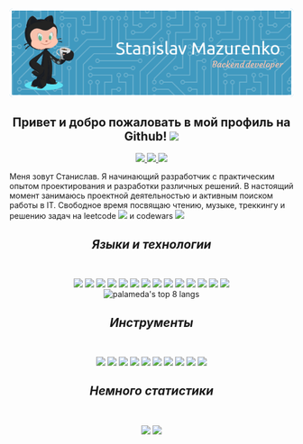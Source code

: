 <div align = "center">
  <img src=https://github.com/palameda/palameda/blob/main/assets/header.png>
  <h2> Привет и добро пожаловать в мой профиль на Github! <img src="https://github.com/abdoachhoubi/abdoachhoubi/blob/main/gifs/Hi.gif" width="30"></h2>
  <a href="https://t.me/palameda">
    <img src=https://img.shields.io/badge/Telegram-2CA5E0?style=for-the-badge&logo=telegram&logoColor=white>
  </a>
  <a href="mailto: stanislav.s.mazurenko@gmail.com">
    <img src=https://img.shields.io/badge/Gmail-D14836?style=for-the-badge&logo=gmail&logoColor=white>
  </a>
  <a href="https://discord.com/users/474929159710179338">
    <img src=https://img.shields.io/badge/Discord-%235865F2.svg?style=for-the-badge&logo=discord&logoColor=white>
  </a>
</div>
<p>
Меня зовут Станислав. Я начинающий разработчик с практическим опытом проектирования и разработки различных решений. В настоящий момент занимаюсь проектной деятельностью и активным поиском работы в IT. Свободное время посвящаю чтению, музыке, треккингу и решению задач на leetcode <img src=https://badges.peiyuan.ch/leetcode/stanislav_mazurenko//rate?difficulty=all> и codewars <img src=https://www.codewars.com/users/stanislav.mazurenko/badges/micro>
</p>
<div align="center">
<h2><i>Языки и технологии</i></h2><br>
<p>  
  <img src=https://img.shields.io/badge/java-%23ED8B00.svg?style=for-the-badge&logo=openjdk&logoColor=white>
  <img src=https://img.shields.io/badge/python-3670A0?style=for-the-badge&logo=python&logoColor=ffdd54>
  <img src=https://img.shields.io/badge/javascript-%23323330.svg?style=for-the-badge&logo=javascript&logoColor=%23F7DF1E>
  <img src=https://img.shields.io/badge/spring-%236DB33F.svg?style=for-the-badge&logo=spring&logoColor=white>
  <img src=https://img.shields.io/badge/postgres-%23316192.svg?style=for-the-badge&logo=postgresql&logoColor=white>
  <img src=https://img.shields.io/badge/mysql-4479A1.svg?style=for-the-badge&logo=mysql&logoColor=white>
  <img src=https://img.shields.io/badge/-Swagger-%23Clojure?style=for-the-badge&logo=swagger&logoColor=white>
  <img src=https://img.shields.io/badge/git-%23F05033.svg?style=for-the-badge&logo=git&logoColor=white>
  <img src=https://img.shields.io/badge/github-%23121011.svg?style=for-the-badge&logo=github&logoColor=white>
  <img src=https://img.shields.io/badge/html5-%23E34F26.svg?style=for-the-badge&logo=html5&logoColor=white>
  <img src=https://img.shields.io/badge/css3-%231572B6.svg?style=for-the-badge&logo=css3&logoColor=white> 
  <img src=https://img.shields.io/badge/Hibernate-59666C?style=for-the-badge&logo=Hibernate&logoColor=white>
  <img src=https://img.shields.io/badge/docker-%230db7ed.svg?style=for-the-badge&logo=docker&logoColor=white>
  <img src=https://img.shields.io/badge/markdown-%23000000.svg?style=for-the-badge&logo=markdown&logoColor=white><br>
  <img src="https://github-readme-stats.vercel.app/api/top-langs/?username=palameda&theme=react&langs_count=8&layout=compact" alt="palameda's top 8 langs"> <br> 
</p>

<h2><i>Инструменты</i></h2><br>
<p>
  <img src=https://img.shields.io/badge/IntelliJIDEA-000000.svg?style=for-the-badge&logo=intellij-idea&logoColor=white>
  <img src=https://img.shields.io/badge/pycharm-143?style=for-the-badge&logo=pycharm&logoColor=black&color=black&labelColor=green> 
  <img src=https://img.shields.io/badge/sublime_text-%23575757.svg?style=for-the-badge&logo=sublime-text&logoColor=important>
  <img src=https://img.shields.io/badge/Visual%20Studio%20Code-0078d7.svg?style=for-the-badge&logo=visual-studio-code&logoColor=white>
  <img src=https://img.shields.io/badge/figma-%23F24E1E.svg?style=for-the-badge&logo=figma&logoColor=white>
  <img src=https://img.shields.io/badge/Insomnia-black?style=for-the-badge&logo=insomnia&logoColor=5849BE>  
  <img src=https://img.shields.io/badge/Linux-FCC624?style=for-the-badge&logo=linux&logoColor=black>
  <img src=https://img.shields.io/badge/Windows-0078D6?style=for-the-badge&logo=windows&logoColor=white>
  <img src=https://img.shields.io/badge/Postman-FF6C37?style=for-the-badge&logo=postman&logoColor=white>
  <img src=https://img.shields.io/badge/DuckDuckGo-DE5833?style=for-the-badge&logo=DuckDuckGo&logoColor=white>
</p>

<h2><i>Немного статистики</i></h2><br>
<p>
  <img height= "150" src="https://github-readme-stats.vercel.app/api?username=palameda&theme=react&show_icons=true&include_all_commits=true" />
  <img height= "150" src="https://github-readme-stats.vercel.app/api/top-langs/?username=palameda&theme=react&layout=compact" />
</p>
</div>
